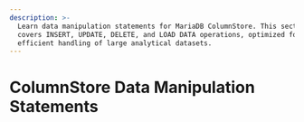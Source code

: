 ```yaml
---
description: >-
  Learn data manipulation statements for MariaDB ColumnStore. This section
  covers INSERT, UPDATE, DELETE, and LOAD DATA operations, optimized for
  efficient handling of large analytical datasets.
---
```


# ColumnStore Data Manipulation Statements

